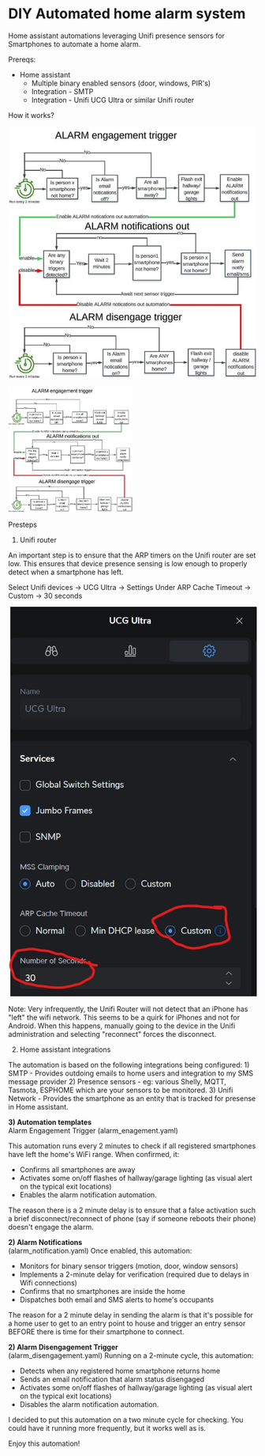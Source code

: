 # DIY Automated home alarm system

Home assistant automations leveraging Unifi presence sensors for Smartphones to automate a home alarm.

Prereqs:
* Home assistant 
	* Multiple binary enabled sensors (door, windows, PIR's)
	* Integration - SMTP   
	* Integration - Unifi UCG Ultra or similar Unifi router


How it works?

![Flow diagram](https://github.com/8BitVino/homealarm/blob/main/alarmflowdiagram.jpg)

<img src="https://github.com/8BitVino/homealarm/blob/main/alarmflowdiagram.jpg" alt="Flow diagram" style="width: 50%; height: auto;">

Presteps 

1) Unifi router

An important step is to ensure that the ARP timers on the Unifi router are set low. This ensures that device presence sensing is low enough to properly detect when a smartphone has left.

Select Unifi devices -> UCG Ultra -> Settings
Under ARP Cache Timeout -> Custom -> 30 seconds

![Unifi settings](https://github.com/8BitVino/homealarm/blob/main/alarmunifisettings.jpg)

Note:  Very infrequently, the Unifi Router will not detect that an iPhone has "left" the wifi network. This seems to be a quirk for iPhones and not for Android. When this happens, manually going to the device in the Unifi administration and selecting "reconnect" forces the disconnect.


2) Home assistant integrations

The automation is based on the following integrations being configured:
	1) SMTP - Provides outdoing emails to home users and integration to my SMS message provider
	2) Presence sensors - eg: various Shelly, MQTT, Tasmota, ESPHOME which are your sensors to be monitored.
	3) Unifi Network - Provides the smartphone as an entity that is tracked for presense in Home assistant.



**3) Automation templates**  
Alarm Engagement Trigger (alarm_enagement.yaml)

This automation runs every 2 minutes to check if all registered smartphones have left the home's WiFi range. When confirmed, it:

- Confirms all smartphones are away
- Activates some on/off flashes of hallway/garage lighting (as visual alert on the typical exit locations)
- Enables the alarm notification automation.

The reason there is a 2 minute delay is to ensure that a false activation such a brief disconnect/reconnect of phone (say if someone reboots their phone) doesn't engage the alarm.


**2) Alarm Notifications**  
(alarm_notification.yaml)
Once enabled, this automation:

- Monitors for binary sensor triggers (motion, door, window sensors)
- Implements a 2-minute delay for verification (required due to delays in Wifi connections)
- Confirms that no smartphones are inside the home
- Dispatches both email and SMS alerts to home's occupants

The reason for a 2 minute delay in sending the alarm is that it's possible for a home user to get to an entry point to house and trigger an entry sensor BEFORE there is time for their smartphone to connect.

**2) Alarm Disengagement Trigger**  
(alarm_disengagement.yaml)
Running on a 2-minute cycle, this automation:

- Detects when any registered home smartphone returns home
- Sends an  email notification that alarm status disengaged
-  Activates some on/off flashes of hallway/garage lighting (as visual alert on the typical exit locations)
- Disables the alarm notification automation.

I decided to put this automation on a two minute cycle for checking. You could have it running more frequently, but it works well as is.

Enjoy this automation!
